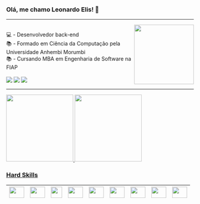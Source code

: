 ### Olá, me chamo Leonardo Elis! 👋
<hr><img align="right" width="160" src="https://media.giphy.com/media/h408T6Y5GfmXBKW62l/giphy.gif"/>
<div style="display: inline_block"><br>
💻 - Desenvolvedor back-end <br>
📚 - Formado em Ciência da Computação pela Universidade Anhembi Morumbi <br>
📚 - Cursando MBA em Engenharia de Software na FIAP <br>
</div>

<div style="display: inline_block"><br>
  <a href="https://www.linkedin.com/in/leonardoelis/" target="_blank"><img src="https://img.shields.io/badge/LinkedIn-0077B5?style=for-the-badge&logo=linkedin&logoColor=white" target="_blank"></a>
  <a href="mailto:leonardo.elis@gmail.com" target="_blank"><img src="https://img.shields.io/badge/Gmail-D14836?style=for-the-badge&logo=gmail&logoColor=white" target="_blank"></a>
  <a href="https://www.instagram.com/leo_elis08/" target="_blank"><img src="https://img.shields.io/badge/Instagram-E4405F?style=for-the-badge&logo=instagram&logoColor=white" target="_blank"></a>
</div>

<hr>

<div>
 <a href="https://github.com/leonardoelis">
 <img height="180em" src="https://github-readme-stats.vercel.app/api?username=leonardoelis&show_icons=true&theme=midnight-purple&include_all_commits=true&count_private=true"/>
 <img height="180em" src="https://github-readme-stats.vercel.app/api/top-langs/?username=leonardoelis&exclude_repo=AnaliseFIFA19&layout=compact&langs_count=7&theme=midnight-purple"/>
</div>

### Hard Skills
<table>
  <thead>
    <tr>
      <th>
        <img src="https://cdn.jsdelivr.net/gh/devicons/devicon/icons/python/python-original.svg" style="max-width: 100%;" width="40" height="30" align="middle" />
      </th>
      <th>
        <img src="https://cdn.jsdelivr.net/gh/devicons/devicon/icons/django/django-plain.svg" style="max-width: 100%;" width="40" height="30" align="middle" />
      </th>  
      <th>
        <img src="https://cdn.jsdelivr.net/gh/devicons/devicon/icons/java/java-original.svg" style="max-width: 100%;" widht="40" height="30" align="middle" />
      </th>
      <th>
        <img src="https://cdn.jsdelivr.net/gh/devicons/devicon/icons/mysql/mysql-original.svg" style="max-width: 100%;" width="40" height="30" align="middle" />
      </th>
      <th>
        <img src="https://cdn.jsdelivr.net/gh/devicons/devicon/icons/postgresql/postgresql-original.svg" style="max-width: 100%;" width="40" height="30" align="middle" />
      </th>
      <th>
        <img src="https://cdn.jsdelivr.net/gh/devicons/devicon/icons/git/git-original.svg" style="max-width: 100%;" width="40" height="30" align="middle" />
      </th>
      <th>
        <img src="https://cdn.jsdelivr.net/gh/devicons/devicon/icons/javascript/javascript-original.svg" style="max-width: 100%;" width="40" height="30" align="middle" />
      </th>
      <th>
        <img src="https://cdn.jsdelivr.net/gh/devicons/devicon/icons/html5/html5-original.svg" style="max-width: 100%;" width="40" height="30" align="middle" />
      </th>
      <th>
        <img src="https://cdn.jsdelivr.net/gh/devicons/devicon/icons/css3/css3-original.svg" style="max-width: 100%;" width="40" height="30" align="middle" />
      </th>
    </tr>
  </thead>
</table>

 <!--
**leonardoelis/leonardoelis** is a ✨ _special_ ✨ repository because its `README.md` (this file) appears on your GitHub profile.

Here are some ideas to get you started:

- 🔭 I’m currently working on ...
- 🌱 I’m currently learning ...
- 👯 I’m looking to collaborate on ...
- 🤔 I’m looking for help with ...
- 💬 Ask me about ...
- 📫 How to reach me: ...
- 😄 Pronouns: ...
- ⚡ Fun fact: ...
-->
